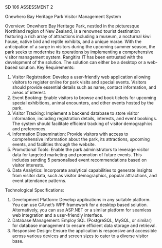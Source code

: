 SD 106 ASSESSMENT 2

Onewhero Bay Heritage Park Visitor Management System 

Overview: Onewhero Bay Heritage Park, nestled in the picturesque Northland region of New Zealand, is a renowned tourist destination featuring a rich array of attractions including a museum, a nocturnal kiwi house, native bird and reptile exhibits, and a unique marae. With the anticipation of a surge in visitors during the upcoming summer season, the park seeks to modernise its operations by implementing a comprehensive visitor management system. 
Rangitira IT has been entrusted with the development of the solution. The solution can either be a desktop or a web-based solution. 
Key Requirements: 
1.	Visitor Registration: Develop a user-friendly web application allowing visitors to register online for park visits and special events. Visitors should provide essential details such as name, contact information, and areas of interest. 
2.	Event Booking: Enable visitors to browse and book tickets for upcoming special exhibitions, animal encounters, and other events hosted by the park. 
3.	Visitor Tracking: Implement a backend database to store visitor information, including registration details, interests, and event bookings. The system should facilitate efficient tracking of visitor demographics and preferences. 
4.	Information Dissemination: Provide visitors with access to comprehensive information about the park, its attractions, upcoming events, and facilities through the website. 
5.	Promotional Tools: Enable the park administrators to leverage visitor data for targeted marketing and promotion of future events. This includes sending 5 personalised event recommendations based on visitor interests. 
6.	Data Analytics: Incorporate analytical capabilities to generate insights from visitor data, such as visitor demographics, popular attractions, and event attendance patterns. 

Technological Specifications: 
1.	Development Platform: Develop applications in any suitable platform. You can use C#.net’s WPF framework for a desktop based solution. Alternatively, you can use ASP.NET or a similar platform for seamless web integration and a user-friendly interface. 
2.	Database Management: Employ SQL (PostgreSQL, MySQL, or similar) for database management to ensure efficient data storage and retrieval. 
3.	Responsive Design: Ensure the application is responsive and accessible across various devices and screen sizes to cater to a diverse visitor base. 
